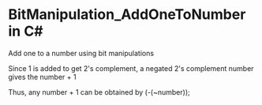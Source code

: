 # BitManipulation_AddOneToNumber in C#
Add one to a number using bit manipulations


Since 1 is added to get 2's complement, a negated 2's complement number gives the number + 1

Thus, any number + 1 can be obtained by  (-(~number));

